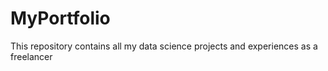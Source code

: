 # MyPortfolio
This repository contains all my data science projects and experiences as a freelancer

